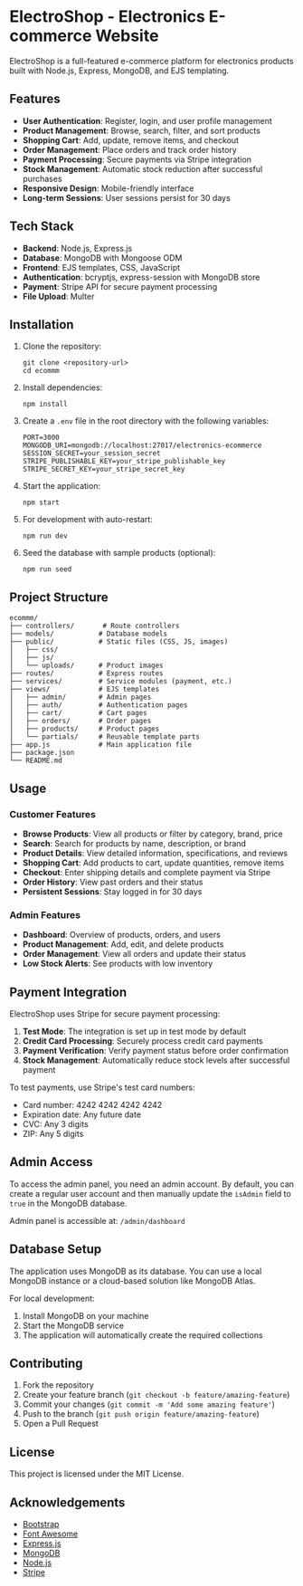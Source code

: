 # ElectroShop - Electronics E-commerce Website

ElectroShop is a full-featured e-commerce platform for electronics products built with Node.js, Express, MongoDB, and EJS templating.

## Features

- **User Authentication**: Register, login, and user profile management
- **Product Management**: Browse, search, filter, and sort products
- **Shopping Cart**: Add, update, remove items, and checkout
- **Order Management**: Place orders and track order history
- **Payment Processing**: Secure payments via Stripe integration
- **Stock Management**: Automatic stock reduction after successful purchases
- **Responsive Design**: Mobile-friendly interface
- **Long-term Sessions**: User sessions persist for 30 days

## Tech Stack

- **Backend**: Node.js, Express.js
- **Database**: MongoDB with Mongoose ODM
- **Frontend**: EJS templates, CSS, JavaScript
- **Authentication**: bcryptjs, express-session with MongoDB store
- **Payment**: Stripe API for secure payment processing
- **File Upload**: Multer

## Installation

1. Clone the repository:
   ```
   git clone <repository-url>
   cd ecommm
   ```

2. Install dependencies:
   ```
   npm install
   ```

3. Create a `.env` file in the root directory with the following variables:
   ```
   PORT=3000
   MONGODB_URI=mongodb://localhost:27017/electronics-ecommerce
   SESSION_SECRET=your_session_secret
   STRIPE_PUBLISHABLE_KEY=your_stripe_publishable_key
   STRIPE_SECRET_KEY=your_stripe_secret_key
   ```

4. Start the application:
   ```
   npm start
   ```

5. For development with auto-restart:
   ```
   npm run dev
   ```

6. Seed the database with sample products (optional):
   ```
   npm run seed
   ```

## Project Structure

```
ecommm/
├── controllers/       # Route controllers
├── models/           # Database models
├── public/           # Static files (CSS, JS, images)
│   ├── css/
│   ├── js/
│   └── uploads/      # Product images
├── routes/           # Express routes
├── services/         # Service modules (payment, etc.)
├── views/            # EJS templates
│   ├── admin/        # Admin pages
│   ├── auth/         # Authentication pages
│   ├── cart/         # Cart pages
│   ├── orders/       # Order pages
│   ├── products/     # Product pages
│   └── partials/     # Reusable template parts
├── app.js            # Main application file
├── package.json
└── README.md
```

## Usage

### Customer Features

- **Browse Products**: View all products or filter by category, brand, price
- **Search**: Search for products by name, description, or brand
- **Product Details**: View detailed information, specifications, and reviews
- **Shopping Cart**: Add products to cart, update quantities, remove items
- **Checkout**: Enter shipping details and complete payment via Stripe
- **Order History**: View past orders and their status
- **Persistent Sessions**: Stay logged in for 30 days

### Admin Features

- **Dashboard**: Overview of products, orders, and users
- **Product Management**: Add, edit, and delete products
- **Order Management**: View all orders and update their status
- **Low Stock Alerts**: See products with low inventory

## Payment Integration

ElectroShop uses Stripe for secure payment processing:

1. **Test Mode**: The integration is set up in test mode by default
2. **Credit Card Processing**: Securely process credit card payments
3. **Payment Verification**: Verify payment status before order confirmation
4. **Stock Management**: Automatically reduce stock levels after successful payment

To test payments, use Stripe's test card numbers:
- Card number: 4242 4242 4242 4242
- Expiration date: Any future date
- CVC: Any 3 digits
- ZIP: Any 5 digits

## Admin Access

To access the admin panel, you need an admin account. By default, you can create a regular user account and then manually update the `isAdmin` field to `true` in the MongoDB database.

Admin panel is accessible at: `/admin/dashboard`

## Database Setup

The application uses MongoDB as its database. You can use a local MongoDB instance or a cloud-based solution like MongoDB Atlas.

For local development:
1. Install MongoDB on your machine
2. Start the MongoDB service
3. The application will automatically create the required collections

## Contributing

1. Fork the repository
2. Create your feature branch (`git checkout -b feature/amazing-feature`)
3. Commit your changes (`git commit -m 'Add some amazing feature'`)
4. Push to the branch (`git push origin feature/amazing-feature`)
5. Open a Pull Request

## License

This project is licensed under the MIT License.

## Acknowledgements

- [Bootstrap](https://getbootstrap.com/)
- [Font Awesome](https://fontawesome.com/)
- [Express.js](https://expressjs.com/)
- [MongoDB](https://www.mongodb.com/)
- [Node.js](https://nodejs.org/)
- [Stripe](https://stripe.com/)
